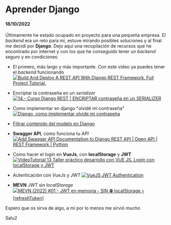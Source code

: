 # Aprender **Django**
#### 18/10/2022

Últimamente he estado ocupado en proyecto para una pequeña empresa.
El *backend* era un reto para mi, estuve mirando posibles soluciones y al final me decidí por **Django**. Dejo aquí una recopilación de recursos que he encontrado por internet y con los que he conseguido tener un *backend* seguro y en condiciones:

- El primero, más largo y más importante. Con este video ya puedes tener el *backend* funcionando
[![Build And Deploy A REST API With Django REST Framework. Full Project Tutorial.](https://clonbg.netlify.app/aprender-django/django_full.png)](https://www.youtube.com/watch?v=Sjv-HTLmnB4 "Build And Deploy A REST API With Django REST Framework. Full Project Tutorial.")

- Encriptar la contraseña en un *serializer*
[![14.- Curso Django REST | ENCRIPTAR contraseña en un SERIALIZER](https://clonbg.netlify.app/aprender-django/password-serial.png)](https://www.youtube.com/watch?v=eQ8UCDDBOAY "14.- Curso Django REST | ENCRIPTAR contraseña en un SERIALIZER")

- Como implementar en django "olvidé mi contraseña"
[![Django, como implementar olvide mi contraseña](https://clonbg.netlify.app/aprender-django/olvide.png)](https://www.youtube.com/watch?v=y-4-qv9_zP8 "Django, como implementar olvide mi contraseña")

- [Filtrar contenido del modelo en Django](https://www.kyocode.com/2019/09/filtrar-contenido-modelo-django/)

- **Swagger API**, como funciona tu *API*
[![Add Swagger API Documentation to Django REST API | Open API | REST Framework | Python](https://clonbg.netlify.app/aprender-django/swagger.png)](https://www.youtube.com/watch?v=IU9YuRhhY7M "Add Swagger API Documentation to Django REST API | Open API | REST Framework | Python")

- Como hacer el login en **VueJs**, con **localStorage** y **JWT**
[![VideoTutorial 13 Taller práctico desarrollo con VUE JS. Login con localStorage y JWT](https://clonbg.netlify.app/aprender-django/vue-login-jwt.png)](https://www.youtube.com/watch?v=1AahtN4ClnE "VideoTutorial 13 Taller práctico desarrollo con VUE JS. Login con localStorage y JWT")

- Autenticación con *VueJs* y *JWT*
[![VueJS JWT Authentication](https://clonbg.netlify.app/aprender-django/jwt.png)](https://www.youtube.com/watch?app=desktop&v=ULFAgn2ITko "VueJS JWT Authentication")

- **MEVN** *JWT* sin *localStorage*
[![MEVN (2022) #01 - JWT en memoria - SIN ⛔ localStorage 💀 [refreshToken]](https://clonbg.netlify.app/aprender-django/mevn.png)](https://www.youtube.com/watch?v=53VBlv7K-BI "MEVN (2022) #01 - JWT en memoria - SIN ⛔ localStorage 💀 [refreshToken]")

Espero que os sirva de algo, a mi por lo menos me sirvió *mucho*

Salu2
